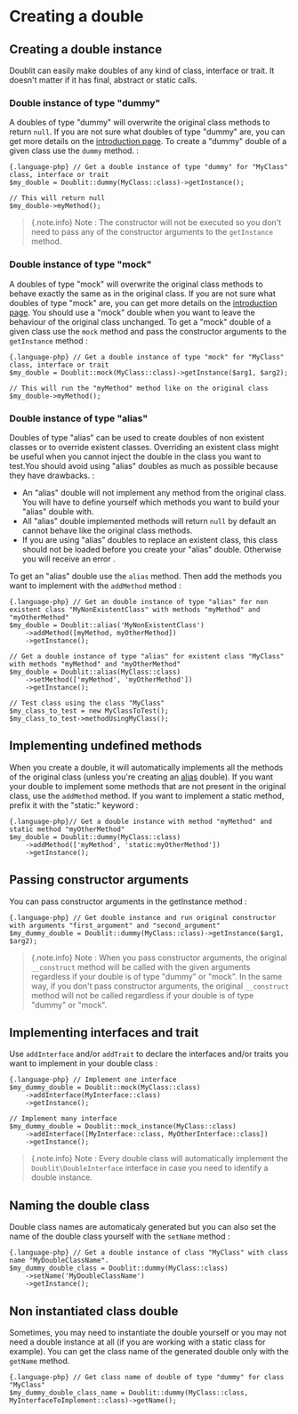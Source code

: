 # Creating a double

## Creating a double instance
Doublit can easily make doubles of any kind of class, interface or trait. It doesn't matter if it has final, abstract or static calls.

### Double instance of type "dummy"
A doubles of type "dummy" will overwrite the original class methods to return `null`. If you are not sure what doubles of type "dummy" are, you can get more details on the [introduction page](/doc/intro). To create a "dummy" double of a given class use the `dummy` method.  :
    
    {.language-php} // Get a double instance of type "dummy" for "MyClass" class, interface or trait 
    $my_double = Doublit::dummy(MyClass::class)->getInstance();

    // This will return null
    $my_double->myMethod();
        
> {.note.info} Note : The constructor will not be executed so you don't need to pass any of the constructor arguments to the `getInstance` method.
        
### Double instance of type "mock"
A doubles of type "mock" will overwrite the original class methods to behave exactly the same as in the original class. If you are not sure what doubles of type "mock" are, you can get more details on the [introduction page](/doc/intro). You should use a "mock" double when you want to leave the behaviour of the original class unchanged. To get a "mock" double of a given class use the `mock` method and pass the constructor arguments to the `getInstance` method :
            
    {.language-php} // Get a double instance of type "mock" for "MyClass" class, interface or trait
    $my_double = Doublit::mock(MyClass::class)->getInstance($arg1, $arg2);
    
    // This will run the "myMethod" method like on the original class
    $my_double->myMethod();

        
### Double instance of type "alias"          
Doubles of type "alias" can be used to create doubles of non existent classes or to override existent classes. Overriding an existent class might be useful when you cannot inject the double in the class you want to test.You should avoid using "alias" doubles as much as possible because they have drawbacks. :

- An "alias" double will not implement any method from the original class. You will have to define yourself which methods you want to build your "alias" double with.
- All "alias" double implemented methods will return `null` by default an cannot behave like the original class methods.
- If you are using "alias" doubles to replace an existent class, this class should not be loaded before you create your "alias" double. Otherwise you will receive an error .
                
To get an "alias" double use the `alias` method. Then add the methods you want to implement with the `addMethod` method :

    {.language-php} // Get an double instance of type "alias" for non existent class "MyNonExistentClass" with methods "myMethod" and "myOtherMethod"
    $my_double = Doublit::alias('MyNonExistentClass')
        ->addMethod([myMethod, myOtherMethod])
        ->getInstance();
    
    // Get a double instance of type "alias" for existent class "MyClass" with methods "myMethod" and "myOtherMethod"
    $my_double = Doublit::alias(MyClass::class)
        ->setMethod(['myMethod', 'myOtherMethod'])
        ->getInstance();

    // Test class using the class "MyClass"
    $my_class_to_test = new MyClassToTest();
    $my_class_to_test->methodUsingMyClass();
        
## Implementing undefined methods
When you create a double, it will automatically implements all the methods of the original class (unless you're creating an [alias](#double-instance-of-type-alias) double). If you want your double to implement some methods that are not present in the original class, use the `addMethod` method. If you want to implement a static method, prefix it with the "static:" keyword :
    
    {.language-php}// Get a double instance with method "myMethod" and static method "myOtherMethod"
    $my_double = Doublit::dummy(MyClass::class)
        ->addMethod(['myMethod', 'static:myOtherMethod'])
        ->getInstance();

## Passing constructor arguments
You can pass constructor arguments in the getInstance method :
    
    {.language-php} // Get double instance and run original constructor with arguments "first_argument" and "second_argument"
    $my_dummy_double = Doublit::dummy(MyClass::class)->getInstance($arg1, $arg2);
    
> {.note.info} Note : When you pass constructor arguments, the original `__construct` method will be called with the given arguments regardless if your double is of type "dummy" or "mock". In the same way, if you don't pass constructor arguments, the original `__construct` method will not be called regardless if your double is of type "dummy" or "mock".

## Implementing interfaces and trait
Use `addInterface` and/or `addTrait` to declare the interfaces and/or traits you want to implement in your double class :
    
    {.language-php} // Implement one interface
    $my_dummy_double = Doublit::mock(MyClass::class)
		->addInterface(MyInterface::class)
		->getInstance();

    // Implement many interface
    $my_dummy_double = Doublit::mock_instance(MyClass::class)
		->addInterface([MyInterface::class, MyOtherInterface::class])
		->getInstance();
    
> {.note.info} Note : Every double class will automatically implement the `Doublit\DoubleInterface` interface in case you need to identify a double instance.

## Naming the double class 
Double class names are automaticaly generated but you can also set the name of the double class yourself with the `setName` method :

    {.language-php} // Get a double instance of class "MyClass" with class name "MyDoubleClassName". 
    $my_dummy_double_class = Doublit::dummy(MyClass::class)
		->setName('MyDoubleClassName')
		->getInstance();

## Non instantiated class double
Sometimes, you may need to instantiate the double yourself or you may not need a double instance at all (if you are working with a static class for example). You can get the class name of the generated double only with the `getName` method.
    
    {.language-php} // Get class name of double of type "dummy" for class "MyClass"
    $my_dummy_double_class_name = Doublit::dummy(MyClass::class, MyInterfaceToImplement::class)->getName();
  